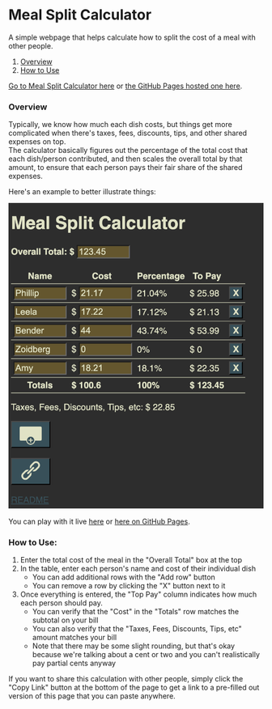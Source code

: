 # Meal Split Calculator
A simple webpage that helps calculate how to split the cost of a meal with other people.

1. [Overview](#overview)
1. [How to Use](#how-to-use)

[Go to Meal Split Calculator here](MealSplitCalculator.html) or [the GitHub Pages hosted one here](https://rkanter.github.io/MealSplitCalculator/MealSplitCalculator.html).

### Overview
Typically, we know how much each dish costs, but things get more complicated when there's taxes, fees,
discounts, tips, and other shared expenses on top.  
The calculator basically figures out the percentage of the total cost that each dish/person contributed,
and then scales the overall total by that amount, to ensure that each person pays their fair share of
the shared expenses.

Here's an example to better illustrate things:

![screenshot.png](screenshot.png)

You can play with it live [here](MealSplitCalculator.html?total=123.45&row=Phillip%7C21.17&row=Leela%7C17.22&row=Bender%7C44&row=Zoidberg%7C0&row=Amy%7C18.21)
or [here on GitHub Pages](https://rkanter.github.io/MealSplitCalculator/MealSplitCalculator.html?total=123.45&row=Phillip%7C21.17&row=Leela%7C17.22&row=Bender%7C44&row=Zoidberg%7C0&row=Amy%7C18.21).

### How to Use:
1. Enter the total cost of the meal in the "Overall Total" box at the top
1. In the table, enter each person's name and cost of their individual dish
   - You can add additional rows with the "Add row" button
   - You can remove a row by clicking the "X" button next to it
1. Once everything is entered, the "Top Pay" column indicates how much each person should pay.
   - You can verify that the "Cost" in the "Totals" row matches the subtotal on your bill
   - You can also verify that the "Taxes, Fees, Discounts, Tips, etc" amount matches your bill
   - Note that there may be some slight rounding, but that's okay because we're talking about a cent or two and you can't realistically pay partial cents anyway

If you want to share this calculation with other people, simply click the "Copy Link" button at the
bottom of the page to get a link to a pre-filled out version of this page that you can paste anywhere.
